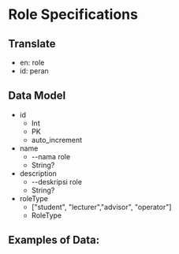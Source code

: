 # Role Specifications

## Translate

- en: role
- id: peran

## Data Model

- id
  - Int
  - PK
  - auto_increment
- name
  - --nama role
  - String?
- description
  - --deskripsi role
  - String?
- roleType
  - ["student", "lecturer","advisor", "operator"]
  - RoleType

## Examples of Data:
